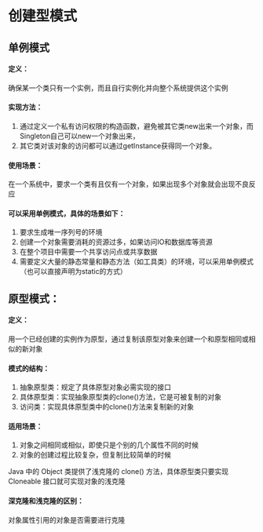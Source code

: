 # 创建型模式
## 单例模式
#### 定义：
确保某一个类只有一个实例，而且自行实例化并向整个系统提供这个实例

#### 实现方法：
1. 通过定义一个私有访问权限的构造函数，避免被其它类new出来一个对象，而Singleton自己可以new一个对象出来，
2. 其它类对该对象的访问都可以通过getInstance获得同一个对象。

#### 使用场景：
在一个系统中，要求一个类有且仅有一个对象，如果出现多个对象就会出现不良反应

#### 可以采用单例模式，具体的场景如下：
1. 要求生成唯一序列号的环境
2. 创建一个对象需要消耗的资源过多，如果访问IO和数据库等资源
3. 在整个项目中需要一个共享访问点或共享数据
4. 需要定义大量的静态常量和静态方法（如工具类）的环境，可以采用单例模式（也可以直接声明为static的方式）

## 原型模式：
#### 定义： 
用一个已经创建的实例作为原型，通过复制该原型对象来创建一个和原型相同或相似的新对象

#### 模式的结构：
1. 抽象原型类：规定了具体原型对象必需实现的接口
2. 具体原型类：实现抽象原型类的clone()方法，它是可被复制的对象
3. 访问类：实现具体原型类中的clone()方法来复制新的对象

#### 适用场景：
1. 对象之间相同或相似，即使只是个别的几个属性不同的时候
2. 对象的创建过程比较复杂，但复制比较简单的时候

Java 中的 Object 类提供了浅克隆的 clone() 方法，具体原型类只要实现 Cloneable 接口就可实现对象的浅克隆

#### 深克隆和浅克隆的区别：
对象属性引用的对象是否需要进行克隆
